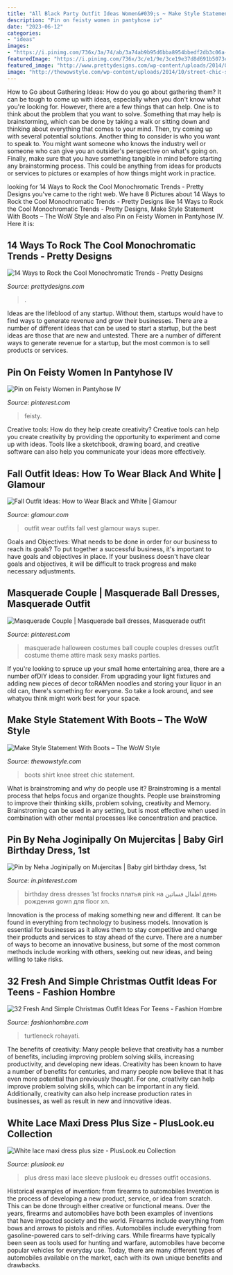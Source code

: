 ```yaml
---
title: "All Black Party Outfit Ideas Women&#039;s ~ Make Style Statement With Boots – The Wow Style"
description: "Pin on feisty women in pantyhose iv"
date: "2023-06-12"
categories:
- "ideas"
images:
- "https://i.pinimg.com/736x/3a/74/ab/3a74ab9b95d6bba8954bbedf2db3c06a--masquerade-theme-venetian-masquerade.jpg"
featuredImage: "https://i.pinimg.com/736x/3c/e1/9e/3ce19e37d8d691b5073c7c98d37eca16.jpg"
featured_image: "http://www.prettydesigns.com/wp-content/uploads/2014/05/MONOCHROMATIC-OUTFIT-IDEAS-White-Crop-Top.jpg"
image: "http://thewowstyle.com/wp-content/uploads/2014/10/street-chic-style-black-chiffon-shirt-white-skinnies-black-knee-high-boots-black-messenger-bag-black-sunglasses.jpg"
---
```



How to Go about Gathering Ideas: How do you go about gathering them?
It can be tough to come up with ideas, especially when you don't know what you're looking for. However, there are a few things that can help. One is to think about the problem that you want to solve. Something that may help is brainstorming, which can be done by taking a walk or sitting down and thinking about everything that comes to your mind. Then, try coming up with several potential solutions. Another thing to consider is who you want to speak to. You might want someone who knows the industry well or someone who can give you an outsider's perspective on what's going on. Finally, make sure that you have something tangible in mind before starting any brainstorming process. This could be anything from ideas for products or services to pictures or examples of how things might work in practice.

	

		
looking for 14 Ways to Rock the Cool Monochromatic Trends - Pretty Designs you've came to the right web. We have 8 Pictures about 14 Ways to Rock the Cool Monochromatic Trends - Pretty Designs like 14 Ways to Rock the Cool Monochromatic Trends - Pretty Designs, Make Style Statement With Boots – The WoW Style and also Pin on Feisty Women in Pantyhose IV. Here it is:
		
    
## 14 Ways To Rock The Cool Monochromatic Trends - Pretty Designs

<img loading=lazy src="http://www.prettydesigns.com/wp-content/uploads/2014/05/MONOCHROMATIC-OUTFIT-IDEAS-White-Crop-Top.jpg" onerror="this.onerror=null;this.src='https://tse3.mm.bing.net/th?id=OIP.INN-LLCSj2qrf9ZVqwtDYwHaLG&amp;pid=15.1';" alt="14 Ways to Rock the Cool Monochromatic Trends - Pretty Designs">

_Source: prettydesigns.com_

>. 

	

Ideas are the lifeblood of any startup. Without them, startups would have to find ways to generate revenue and grow their businesses. There are a number of different ideas that can be used to start a startup, but the best ideas are those that are new and untested. There are a number of different ways to generate revenue for a startup, but the most common is to sell products or services.

    
## Pin On Feisty Women In Pantyhose IV

<img loading=lazy src="https://i.pinimg.com/736x/ec/8d/c6/ec8dc6a6c4cd6d078f6e741fa34779bc.jpg" onerror="this.onerror=null;this.src='https://tse2.mm.bing.net/th?id=OIP.3SvoB8Jxf91MImu8v4B1qwHaLC&amp;pid=15.1';" alt="Pin on Feisty Women in Pantyhose IV">

_Source: pinterest.com_

>feisty. 

	

Creative tools: How do they help create creativity?
Creative tools can help you create creativity by providing the opportunity to experiment and come up with ideas. Tools like a sketchbook, drawing board, and creative software can also help you communicate your ideas more effectively.

    
## Fall Outfit Ideas: How To Wear Black And White | Glamour

<img loading=lazy src="https://media.glamour.com/photos/56963f7e93ef4b09520fe6f7/master/h_1025,c_limit/slideshow-black-white-24-black-white-fashion-and-style-main.jpg" onerror="this.onerror=null;this.src='https://tse3.mm.bing.net/th?id=OIP.YaGe61RkhTFsHOomrttlEQHaLG&amp;pid=15.1';" alt="Fall Outfit Ideas: How to Wear Black and White | Glamour">

_Source: glamour.com_

>outfit wear outfits fall vest glamour ways super. 

	

Goals and Objectives: What needs to be done in order for our business to reach its goals?
To put together a successful business, it's important to have goals and objectives in place. If your business doesn't have clear goals and objectives, it will be difficult to track progress and make necessary adjustments.

    
## Masquerade Couple | Masquerade Ball Dresses, Masquerade Outfit

<img loading=lazy src="https://i.pinimg.com/736x/3a/74/ab/3a74ab9b95d6bba8954bbedf2db3c06a--masquerade-theme-venetian-masquerade.jpg" onerror="this.onerror=null;this.src='https://tse1.mm.bing.net/th?id=OIP.wO2lp5D1RFTg4KYUKZXv-gHaMW&amp;pid=15.1';" alt="Masquerade Couple | Masquerade ball dresses, Masquerade outfit">

_Source: pinterest.com_

>masquerade halloween costumes ball couple couples dresses outfit costume theme attire mask sexy masks parties. 

	

If you're looking to spruce up your small home entertaining area, there are a number ofDIY ideas to consider. From upgrading your light fixtures and adding new pieces of decor toRAMen noodles and storing your liquor in an old can, there's something for everyone. So take a look around, and see whatyou think might work best for your space.

    
## Make Style Statement With Boots – The WoW Style

<img loading=lazy src="http://thewowstyle.com/wp-content/uploads/2014/10/street-chic-style-black-chiffon-shirt-white-skinnies-black-knee-high-boots-black-messenger-bag-black-sunglasses.jpg" onerror="this.onerror=null;this.src='https://tse2.mm.bing.net/th?id=OIP.4v1UsJBlHYksHHjNICVivQHaPh&amp;pid=15.1';" alt="Make Style Statement With Boots – The WoW Style">

_Source: thewowstyle.com_

>boots shirt knee street chic statement. 

	

What is brainstroming and why do people use it?
Brainstroming is a mental process that helps focus and organize thoughts. People use brainstroming to improve their thinking skills, problem solving, creativity and Memory. Brainstroming can be used in any setting, but is most effective when used in combination with other mental processes like concentration and practice.

    
## Pin By Neha Joginipally On Mujercitas | Baby Girl Birthday Dress, 1st

<img loading=lazy src="https://i.pinimg.com/736x/3c/e1/9e/3ce19e37d8d691b5073c7c98d37eca16.jpg" onerror="this.onerror=null;this.src='https://tse4.mm.bing.net/th?id=OIP.6gSSEd756M_JROIP55ml6AHaHY&amp;pid=15.1';" alt="Pin by Neha Joginipally on Mujercitas | Baby girl birthday dress, 1st">

_Source: in.pinterest.com_

>birthday dress dresses 1st frocks платья pink на اطفال فساتين день рождения gown для floor xn. 

	

Innovation is the process of making something new and different. It can be found in everything from technology to business models. Innovation is essential for businesses as it allows them to stay competitive and change their products and services to stay ahead of the curve. There are a number of ways to become an innovative business, but some of the most common methods include working with others, seeking out new ideas, and being willing to take risks.

    
## 32 Fresh And Simple Christmas Outfit Ideas For Teens - Fashion Hombre

<img loading=lazy src="http://www.fashionhombre.com/wp-content/uploads/2019/10/Fresh-And-Simple-Christmas-Outfit-Ideas-For-Teens-8-1.jpg" onerror="this.onerror=null;this.src='https://tse4.mm.bing.net/th?id=OIP.tW48nCD0yl5GPXKSHfKvywHaLG&amp;pid=15.1';" alt="32 Fresh And Simple Christmas Outfit Ideas For Teens - Fashion Hombre">

_Source: fashionhombre.com_

>turtleneck rohayati. 

	

The benefits of creativity: Many people believe that creativity has a number of benefits, including improving problem solving skills, increasing productivity, and developing new ideas.
Creativity has been known to have a number of benefits for centuries, and many people now believe that it has even more potential than previously thought. For one, creativity can help improve problem solving skills, which can be important in any field. Additionally, creativity can also help increase production rates in businesses, as well as result in new and innovative ideas.

    
## White Lace Maxi Dress Plus Size - PlusLook.eu Collection

<img loading=lazy src="https://pluslook.eu/wp-content/uploads/933566.jpg" onerror="this.onerror=null;this.src='https://tse4.mm.bing.net/th?id=OIP.HyZ35Hglv755G1oFNr8IGwHaKl&amp;pid=15.1';" alt="White lace maxi dress plus size - PlusLook.eu Collection">

_Source: pluslook.eu_

>plus dress maxi lace sleeve pluslook eu dresses outfit occasions. 

	

Historical examples of invention: from firearms to automobiles
Invention is the process of developing a new product, service, or idea from scratch. This can be done through either creative or functional means. Over the years, firearms and automobiles have both been examples of inventions that have impacted society and the world. Firearms include everything from bows and arrows to pistols and rifles. Automobiles include everything from gasoline-powered cars to self-driving cars. While firearms have typically been seen as tools used for hunting and warfare, automobiles have become popular vehicles for everyday use. Today, there are many different types of automobiles available on the market, each with its own unique benefits and drawbacks.

